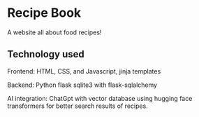 # Recipe Book


A website all about food recipes!

## Technology used
Frontend: HTML, CSS, and Javascript, jinja templates

Backend: Python flask sqlite3 with flask-sqlalchemy

AI integration: ChatGpt with vector database using hugging face transformers for better search results of recipes.
